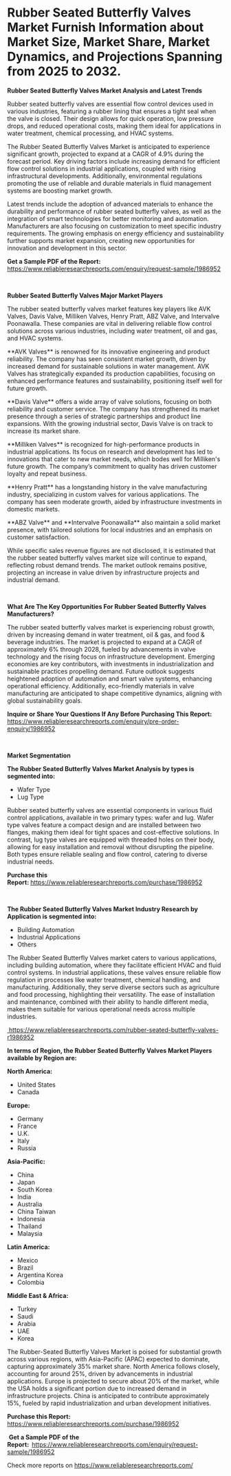 <p><h1>Rubber Seated Butterfly Valves Market Furnish Information about Market Size, Market Share, Market Dynamics, and Projections Spanning from 2025 to 2032.</h1></p><p><strong>Rubber Seated Butterfly Valves Market Analysis and Latest Trends</strong></p>
<p><p>Rubber seated butterfly valves are essential flow control devices used in various industries, featuring a rubber lining that ensures a tight seal when the valve is closed. Their design allows for quick operation, low pressure drops, and reduced operational costs, making them ideal for applications in water treatment, chemical processing, and HVAC systems.</p><p>The Rubber Seated Butterfly Valves Market is anticipated to experience significant growth, projected to expand at a CAGR of 4.9% during the forecast period. Key driving factors include increasing demand for efficient flow control solutions in industrial applications, coupled with rising infrastructural developments. Additionally, environmental regulations promoting the use of reliable and durable materials in fluid management systems are boosting market growth. </p><p>Latest trends include the adoption of advanced materials to enhance the durability and performance of rubber seated butterfly valves, as well as the integration of smart technologies for better monitoring and automation. Manufacturers are also focusing on customization to meet specific industry requirements. The growing emphasis on energy efficiency and sustainability further supports market expansion, creating new opportunities for innovation and development in this sector.</p></p>
<p><strong>Get a Sample PDF of the Report:&nbsp;</strong> <a href="https://www.reliableresearchreports.com/enquiry/request-sample/1986952?utm_campaign=2221&utm_medium=2&utm_source=Github&utm_content=ia&utm_term=20022025&utm_id=rubber-seated-butterfly-valves">https://www.reliableresearchreports.com/enquiry/request-sample/1986952</a></p>
<p>&nbsp;</p>
<p><strong>Rubber Seated Butterfly Valves Major Market Players</strong></p>
<p><p>The rubber seated butterfly valves market features key players like AVK Valves, Davis Valve, Milliken Valves, Henry Pratt, ABZ Valve, and Intervalve Poonawalla. These companies are vital in delivering reliable flow control solutions across various industries, including water treatment, oil and gas, and HVAC systems.</p><p>**AVK Valves** is renowned for its innovative engineering and product reliability. The company has seen consistent market growth, driven by increased demand for sustainable solutions in water management. AVK Valves has strategically expanded its production capabilities, focusing on enhanced performance features and sustainability, positioning itself well for future growth.</p><p>**Davis Valve** offers a wide array of valve solutions, focusing on both reliability and customer service. The company has strengthened its market presence through a series of strategic partnerships and product line expansions. With the growing industrial sector, Davis Valve is on track to increase its market share.</p><p>**Milliken Valves** is recognized for high-performance products in industrial applications. Its focus on research and development has led to innovations that cater to new market needs, which bodes well for Milliken's future growth. The company’s commitment to quality has driven customer loyalty and repeat business.</p><p>**Henry Pratt** has a longstanding history in the valve manufacturing industry, specializing in custom valves for various applications. The company has seen moderate growth, aided by infrastructure investments in domestic markets.</p><p>**ABZ Valve** and **Intervalve Poonawalla** also maintain a solid market presence, with tailored solutions for local industries and an emphasis on customer satisfaction.</p><p>While specific sales revenue figures are not disclosed, it is estimated that the rubber seated butterfly valves market size will continue to expand, reflecting robust demand trends. The market outlook remains positive, projecting an increase in value driven by infrastructure projects and industrial demand.</p></p>
<p>&nbsp;</p>
<p><strong>What Are The Key Opportunities For Rubber Seated Butterfly Valves Manufacturers?</strong></p>
<p><p>The rubber seated butterfly valves market is experiencing robust growth, driven by increasing demand in water treatment, oil & gas, and food & beverage industries. The market is projected to expand at a CAGR of approximately 6% through 2028, fueled by advancements in valve technology and the rising focus on infrastructure development. Emerging economies are key contributors, with investments in industrialization and sustainable practices propelling demand. Future outlook suggests heightened adoption of automation and smart valve systems, enhancing operational efficiency. Additionally, eco-friendly materials in valve manufacturing are anticipated to shape competitive dynamics, aligning with global sustainability goals.</p></p>
<p><strong>Inquire or Share Your Questions If Any Before Purchasing This Report:</strong> <a href="https://www.reliableresearchreports.com/enquiry/pre-order-enquiry/1986952?utm_campaign=2221&utm_medium=2&utm_source=Github&utm_content=ia&utm_term=20022025&utm_id=rubber-seated-butterfly-valves">https://www.reliableresearchreports.com/enquiry/pre-order-enquiry/1986952</a></p>
<p>&nbsp;</p>
<p><strong>Market Segmentation</strong></p>
<p><strong>The Rubber Seated Butterfly Valves Market Analysis by types is segmented into:</strong></p>
<p><ul><li>Wafer Type</li><li>Lug Type</li></ul></p>
<p><p>Rubber seated butterfly valves are essential components in various fluid control applications, available in two primary types: wafer and lug. Wafer type valves feature a compact design and are installed between two flanges, making them ideal for tight spaces and cost-effective solutions. In contrast, lug type valves are equipped with threaded holes on their body, allowing for easy installation and removal without disrupting the pipeline. Both types ensure reliable sealing and flow control, catering to diverse industrial needs.</p></p>
<p><strong>Purchase this Report:&nbsp;</strong><a href="https://www.reliableresearchreports.com/purchase/1986952?utm_campaign=2221&utm_medium=2&utm_source=Github&utm_content=ia&utm_term=20022025&utm_id=rubber-seated-butterfly-valves">https://www.reliableresearchreports.com/purchase/1986952</a></p>
<p>&nbsp;</p>
<p><strong>The Rubber Seated Butterfly Valves Market Industry Research by Application is segmented into:</strong></p>
<p><ul><li>Building Automation</li><li>Industrial Applications</li><li>Others</li></ul></p>
<p><p>The Rubber Seated Butterfly Valves market caters to various applications, including building automation, where they facilitate efficient HVAC and fluid control systems. In industrial applications, these valves ensure reliable flow regulation in processes like water treatment, chemical handling, and manufacturing. Additionally, they serve diverse sectors such as agriculture and food processing, highlighting their versatility. The ease of installation and maintenance, combined with their ability to handle different media, makes them suitable for various operational needs across multiple industries.</p></p>
<p><a href="https://www.reliableresearchreports.com/rubber-seated-butterfly-valves-r1986952?utm_campaign=2221&utm_medium=2&utm_source=Github&utm_content=ia&utm_term=20022025&utm_id=rubber-seated-butterfly-valves">&nbsp;https://www.reliableresearchreports.com/rubber-seated-butterfly-valves-r1986952</a></p>
<p><strong>In terms of Region, the Rubber Seated Butterfly Valves Market Players available by Region are:</strong></p>
<p>
    <p> <strong> North America: </strong>
        <ul>
            <li>United States</li>
            <li>Canada</li>
        </ul>
        </p> 
    <p> <strong> Europe: </strong>
        <ul>
            <li>Germany</li>
            <li>France</li>
            <li>U.K.</li>
            <li>Italy</li>
            <li>Russia</li>
        </ul>
        </p> 
    <p> <strong> Asia-Pacific: </strong>
        <ul>
            <li>China</li>
            <li>Japan</li>
            <li>South Korea</li>
            <li>India</li>
            <li>Australia</li>
            <li>China Taiwan</li>
            <li>Indonesia</li>
            <li>Thailand</li>
            <li>Malaysia</li>
        </ul>
        </p> 
    <p> <strong> Latin America: </strong>
        <ul>
            <li>Mexico</li>
            <li>Brazil</li>
            <li>Argentina Korea</li>
            <li>Colombia</li>
        </ul>
        </p> 
    <p> <strong> Middle East & Africa: </strong>
        <ul>
            <li>Turkey</li>
            <li>Saudi</li>
            <li>Arabia</li>
            <li>UAE</li>
            <li>Korea</li>
        </ul>
    </p>
    </p>
<p><p>The Rubber-Seated Butterfly Valves Market is poised for substantial growth across various regions, with Asia-Pacific (APAC) expected to dominate, capturing approximately 35% market share. North America follows closely, accounting for around 25%, driven by advancements in industrial applications. Europe is projected to secure about 20% of the market, while the USA holds a significant portion due to increased demand in infrastructure projects. China is anticipated to contribute approximately 15%, fueled by rapid industrialization and urban development initiatives.</p></p>
<p><strong>Purchase this Report: </strong><a href="https://www.reliableresearchreports.com/purchase/1986952?utm_campaign=2221&utm_medium=2&utm_source=Github&utm_content=ia&utm_term=20022025&utm_id=rubber-seated-butterfly-valves">https://www.reliableresearchreports.com/purchase/1986952</a></p>
<p>&nbsp;<strong>Get a Sample PDF of the Report:&nbsp;&nbsp;</strong><a href="https://www.reliableresearchreports.com/enquiry/request-sample/1986952?utm_campaign=2221&utm_medium=2&utm_source=Github&utm_content=ia&utm_term=20022025&utm_id=rubber-seated-butterfly-valves">https://www.reliableresearchreports.com/enquiry/request-sample/1986952</a></p>
<p><strong></strong></p>
<p>Check more reports on <a href="https://www.reliableresearchreports.com/?utm_campaign=2221&utm_medium=2&utm_source=Github&utm_content=ia&utm_term=20022025&utm_id=rubber-seated-butterfly-valves">https://www.reliableresearchreports.com/</a></p>